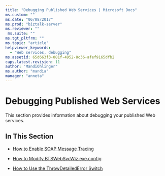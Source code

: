 ```yaml
---
title: "Debugging Published Web Services | Microsoft Docs"
ms.custom: ""
ms.date: "06/08/2017"
ms.prod: "biztalk-server"
ms.reviewer: ""
 ms.suite: ""
ms.tgt_pltfrm: ""
ms.topic: "article"
helpviewer_keywords: 
  - "Web services, debugging"
ms.assetid: 65d663f3-081f-4952-8c36-afef9165dfb2
caps.latest.revision: 11
author: "MandiOhlinger"
ms.author: "mandia"
manager: "anneta"
---
```

# Debugging Published Web Services
This section provides information about debugging your published Web services.  
  
## In This Section  
  
-   [How to Enable SOAP Message Tracing](../core/how-to-enable-soap-message-tracing.md)  
  
-   [How to Modify BTSWebSvcWiz.exe.config](../core/how-to-modify-btswebsvcwiz-exe-config.md)  
  
-   [How to Use the ThrowDetailedError Switch](../core/how-to-use-the-throwdetailederror-switch.md)